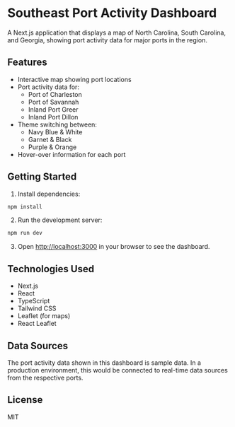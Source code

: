 # Southeast Port Activity Dashboard

A Next.js application that displays a map of North Carolina, South Carolina, and Georgia, showing port activity data for major ports in the region.

## Features

- Interactive map showing port locations
- Port activity data for:
  - Port of Charleston
  - Port of Savannah
  - Inland Port Greer
  - Inland Port Dillon
- Theme switching between:
  - Navy Blue & White
  - Garnet & Black
  - Purple & Orange
- Hover-over information for each port

## Getting Started

1. Install dependencies:
```bash
npm install
```

2. Run the development server:
```bash
npm run dev
```

3. Open [http://localhost:3000](http://localhost:3000) in your browser to see the dashboard.

## Technologies Used

- Next.js
- React
- TypeScript
- Tailwind CSS
- Leaflet (for maps)
- React Leaflet

## Data Sources

The port activity data shown in this dashboard is sample data. In a production environment, this would be connected to real-time data sources from the respective ports.

## License

MIT
